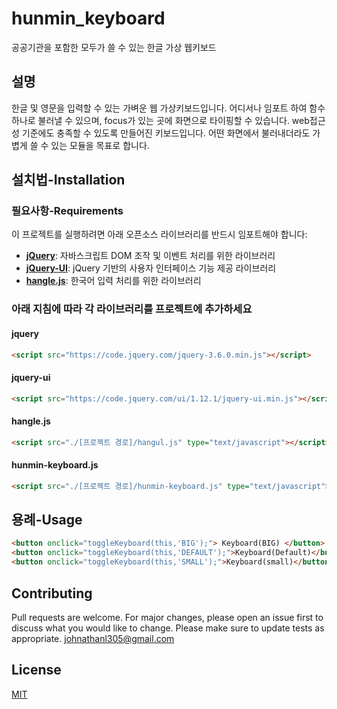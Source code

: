 # hunmin_keyboard
공공기관을 포함한 모두가 쓸 수 있는 한글 가상 웹키보드 

## 설명
한글 및 영문을 입력할 수 있는 가벼운 웹 가상키보드입니다. 
어디서나 임포트 하여 함수 하나로 불러낼 수 있으며, focus가 있는 곳에 화면으로 타이핑할 수 있습니다.
web접근성 기준에도 충족할 수 있도록 만들어진 키보드입니다.
어떤 화면에서 불러내더라도 가볍게 쓸 수 있는 모듈을 목표로 합니다.

## 설치법-Installation

### 필요사항-Requirements
이 프로젝트를 실행하려면 아래 오픈소스 라이브러리를 반드시 임포트해야 합니다:
- **[jQuery](https://jquery.com/)**: 자바스크립트 DOM 조작 및 이벤트 처리를 위한 라이브러리  
- **[jQuery-UI](https://jqueryui.com/)**: jQuery 기반의 사용자 인터페이스 기능 제공 라이브러리
- **[hangle.js](https://github.com/blurfx/hangul.js)**: 한국어 입력 처리를 위한 라이브러리  

### 아래 지침에 따라 각 라이브러리를 프로젝트에 추가하세요
#### jquery
```html
<script src="https://code.jquery.com/jquery-3.6.0.min.js"></script>
```
#### jquery-ui
```html
<script src="https://code.jquery.com/ui/1.12.1/jquery-ui.min.js"></script>
```
#### hangle.js
```html
<script src="./[프로젝트 경로]/hangul.js" type="text/javascript"></script>
```
#### hunmin-keyboard.js
```html
<script src="./[프로젝트 경로]/hunmin-keyboard.js" type="text/javascript"></script>
```



## 용례-Usage
```html
<button onclick="toggleKeyboard(this,'BIG');"> Keyboard(BIG) </button>
<button onclick="toggleKeyboard(this,'DEFAULT');">Keyboard(Default)</button>
<button onclick="toggleKeyboard(this,'SMALL');">Keyboard(small)</button>
```

## Contributing

Pull requests are welcome. For major changes, please open an issue first
to discuss what you would like to change.
Please make sure to update tests as appropriate.
johnathanl305@gmail.com
## License

[MIT](https://choosealicense.com/licenses/mit/)

